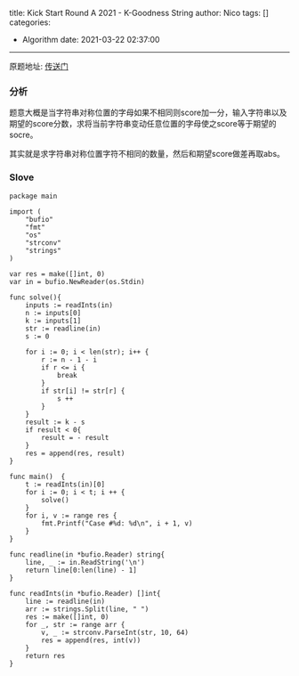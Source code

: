 title: Kick Start Round A 2021 -  K-Goodness String
author: Nico
tags: []
categories:
  - Algorithm
date: 2021-03-22 02:37:00
---
原题地址: [传送门](https://codingcompetitions.withgoogle.com/kickstart/round/0000000000436140/000000000068cca3#problem)

### 分析
题意大概是当字符串对称位置的字母如果不相同则score加一分，输入字符串以及期望的score分数，求将当前字符串变动任意位置的字母使之score等于期望的socre。

其实就是求字符串对称位置字符不相同的数量，然后和期望score做差再取abs。
### Slove
```golang
package main

import (
	"bufio"
	"fmt"
	"os"
	"strconv"
	"strings"
)

var res = make([]int, 0)
var in = bufio.NewReader(os.Stdin)

func solve(){
	inputs := readInts(in)
	n := inputs[0]
	k := inputs[1]
	str := readline(in)
	s := 0

	for i := 0; i < len(str); i++ {
		r := n - 1 - i
		if r <= i {
			break
		}
		if str[i] != str[r] {
			s ++
		}
	}
	result := k - s
	if result < 0{
		result = - result
	}
	res = append(res, result)
}

func main()  {
	t := readInts(in)[0]
	for i := 0; i < t; i ++ {
		solve()
	}
	for i, v := range res {
		fmt.Printf("Case #%d: %d\n", i + 1, v)
	}
}

func readline(in *bufio.Reader) string{
	line, _ := in.ReadString('\n')
	return line[0:len(line) - 1]
}

func readInts(in *bufio.Reader) []int{
	line := readline(in)
	arr := strings.Split(line, " ")
	res := make([]int, 0)
	for _, str := range arr {
		v, _ := strconv.ParseInt(str, 10, 64)
		res = append(res, int(v))
	}
	return res
}


```